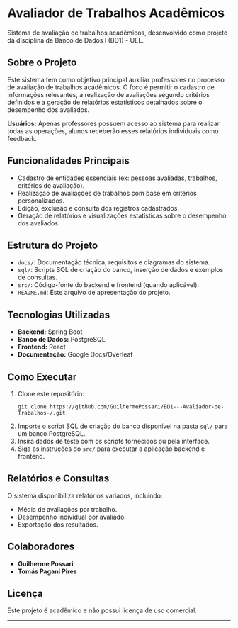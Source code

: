 # Avaliador de Trabalhos Acadêmicos

Sistema de avaliação de trabalhos acadêmicos, desenvolvido como projeto da disciplina de Banco de Dados I (BD1) - UEL.

## Sobre o Projeto

Este sistema tem como objetivo principal auxiliar professores no processo de avaliação de trabalhos acadêmicos. O foco é permitir o cadastro de informações relevantes, a realização de avaliações segundo critérios definidos e a geração de relatórios estatísticos detalhados sobre o desempenho dos avaliados.

**Usuários:** Apenas professores possuem acesso ao sistema para realizar todas as operações, alunos receberão esses relatórios individuais como feedback.

## Funcionalidades Principais

- Cadastro de entidades essenciais (ex: pessoas avaliadas, trabalhos, critérios de avaliação).
- Realização de avaliações de trabalhos com base em critérios personalizados.
- Edição, exclusão e consulta dos registros cadastrados.
- Geração de relatórios e visualizações estatísticas sobre o desempenho dos avaliados.

## Estrutura do Projeto

- `docs/`: Documentação técnica, requisitos e diagramas do sistema.
- `sql/`: Scripts SQL de criação do banco, inserção de dados e exemplos de consultas.
- `src/`: Código-fonte do backend e frontend (quando aplicável).
- `README.md`: Este arquivo de apresentação do projeto.

## Tecnologias Utilizadas

- **Backend:** Spring Boot
- **Banco de Dados:** PostgreSQL
- **Frontend:** React
- **Documentação:** Google Docs/Overleaf

## Como Executar

1. Clone este repositório:
    ```
    git clone https://github.com/GuilhermePossari/BD1---Avaliador-de-Trabalhos-/.git
    ```
2. Importe o script SQL de criação do banco disponível na pasta `sql/` para um banco PostgreSQL.
3. Insira dados de teste com os scripts fornecidos ou pela interface.
4. Siga as instruções do `src/` para executar a aplicação backend e frontend.

## Relatórios e Consultas

O sistema disponibiliza relatórios variados, incluindo:
- Média de avaliações por trabalho.
- Desempenho individual por avaliado.
- Exportação dos resultados.

## Colaboradores

- **Guilherme Possari**
- **Tomás Pagani Pires**

## Licença

Este projeto é acadêmico e não possui licença de uso comercial.

---


